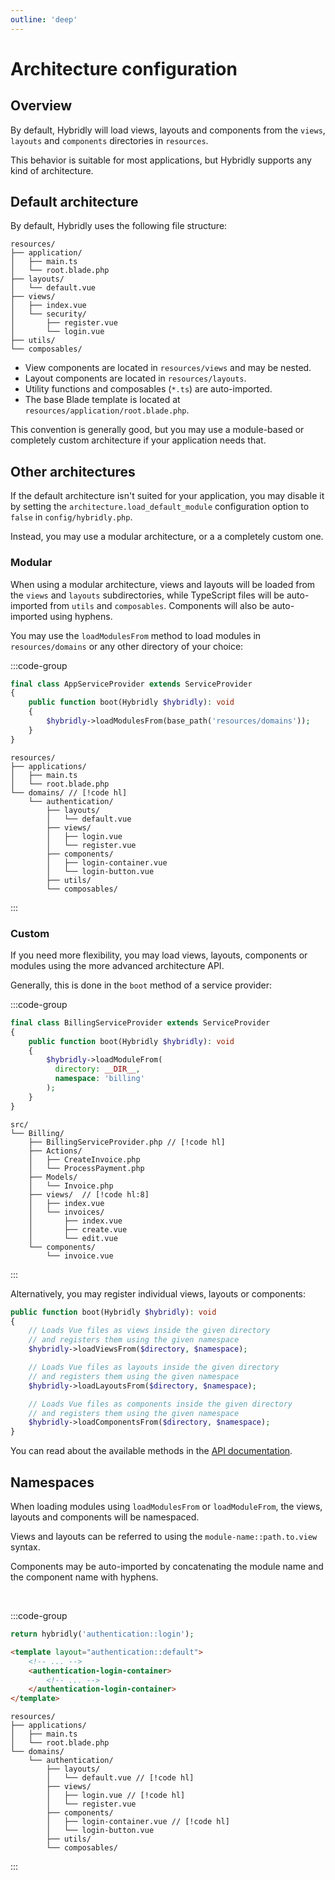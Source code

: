 ```yaml
---
outline: 'deep'
---
```


# Architecture configuration

## Overview

By default, Hybridly will load views, layouts and components from the `views`, `layouts` and `components` directories in `resources`.

This behavior is suitable for most applications, but Hybridly supports any kind of architecture.

## Default architecture

By default, Hybridly uses the following file structure:

```
resources/
├── application/
│   ├── main.ts
│   └── root.blade.php
├── layouts/
│   └── default.vue
├── views/
│   ├── index.vue
│   └── security/
│       ├── register.vue
│       └── login.vue
├── utils/
└── composables/
```

- View components are located in `resources/views` and may be nested.
- Layout components are located in `resources/layouts`.
- Utility functions and composables (`*.ts`) are auto-imported.
- The base Blade template is located at `resources/application/root.blade.php`.

This convention is generally good, but you may use a module-based or completely custom architecture if your application needs that.

## Other architectures

If the default architecture isn't suited for your application, you may disable it by setting the `architecture.load_default_module` configuration option to `false` in `config/hybridly.php`.

Instead, you may use a modular architecture, or a a completely custom one.

### Modular

When using a modular architecture, views and layouts will be loaded from the `views` and `layouts` subdirectories, while TypeScript files will be auto-imported from `utils` and `composables`. Components will also be auto-imported using hyphens.

You may use the `loadModulesFrom` method to load modules in `resources/domains` or any other directory of your choice:

:::code-group
```php [AppServiceProvider.php]
final class AppServiceProvider extends ServiceProvider
{
    public function boot(Hybridly $hybridly): void
    {
        $hybridly->loadModulesFrom(base_path('resources/domains'));
    }
}
```
``` [Example architecture]
resources/
├── applications/
│   ├── main.ts
│   └── root.blade.php
└── domains/ // [!code hl]
    └── authentication/
        ├── layouts/
        │   └── default.vue
        ├── views/
        │   ├── login.vue
        │   └── register.vue
        ├── components/
        │   ├── login-container.vue
        │   └── login-button.vue
        ├── utils/
        └── composables/
```
:::


### Custom

If you need more flexibility, you may load views, layouts, components or modules using the more advanced architecture API.

Generally, this is done in the `boot` method of a service provider:

:::code-group
```php [BillingServiceProvider.php]
final class BillingServiceProvider extends ServiceProvider
{
    public function boot(Hybridly $hybridly): void
    {
        $hybridly->loadModuleFrom(
          directory: __DIR__,
          namespace: 'billing'
        );
    }
}
```
``` [Example architecture]
src/
└── Billing/
    ├── BillingServiceProvider.php // [!code hl]
    ├── Actions/
    │   ├── CreateInvoice.php
    │   └── ProcessPayment.php
    ├── Models/
    │   └── Invoice.php
    ├── views/  // [!code hl:8]
    │   ├── index.vue
    │   └── invoices/
    │       ├── index.vue
    │       ├── create.vue
    │       └── edit.vue
    └── components/
        └── invoice.vue
```
:::

Alternatively, you may register individual views, layouts or components:

```php
public function boot(Hybridly $hybridly): void
{
    // Loads Vue files as views inside the given directory
    // and registers them using the given namespace
    $hybridly->loadViewsFrom($directory, $namespace);

    // Loads Vue files as layouts inside the given directory
    // and registers them using the given namespace
    $hybridly->loadLayoutsFrom($directory, $namespace);

    // Loads Vue files as components inside the given directory
    // and registers them using the given namespace
    $hybridly->loadComponentsFrom($directory, $namespace);
}
```

You can read about the available methods in the [API documentation](../api/laravel/hybridly.md#loadmodule).

## Namespaces

When loading modules using `loadModulesFrom` or `loadModuleFrom`, the views, layouts and components will be namespaced.

Views and layouts can be referred to using the `module-name::path.to.view` syntax. 

Components may be auto-imported by concatenating the module name and the component name with hyphens.

&nbsp;

:::code-group
```php [Views]
return hybridly('authentication::login');
```
```html [Layouts and components]
<template layout="authentication::default">
	<!-- ... -->
	<authentication-login-container>
		<!-- ... -->
	</authentication-login-container>
</template>
```
``` [Example architecture]
resources/
├── applications/
│   ├── main.ts
│   └── root.blade.php
└── domains/
    └── authentication/
        ├── layouts/
        │   └── default.vue // [!code hl]
        ├── views/
        │   ├── login.vue // [!code hl]
        │   └── register.vue
        ├── components/
        │   ├── login-container.vue // [!code hl]
        │   └── login-button.vue
        ├── utils/
        └── composables/
```
:::
